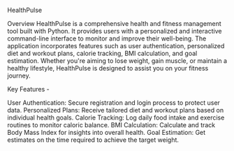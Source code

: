 HealthPulse

Overview
HealthPulse is a comprehensive health and fitness management tool built with Python. It provides users with a personalized and interactive command-line interface to monitor and improve their well-being. The application incorporates features such as user authentication, personalized diet and workout plans, calorie tracking, BMI calculation, and goal estimation. Whether you're aiming to lose weight, gain muscle, or maintain a healthy lifestyle, HealthPulse is designed to assist you on your fitness journey.

Key Features -

User Authentication: Secure registration and login process to protect user data.
Personalized Plans: Receive tailored diet and workout plans based on individual health goals.
Calorie Tracking: Log daily food intake and exercise routines to monitor caloric balance.
BMI Calculation: Calculate and track Body Mass Index for insights into overall health.
Goal Estimation: Get estimates on the time required to achieve the target weight.
